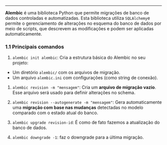 
---

**Alembic** é uma biblioteca Python que permite migrações de banco de dados controladas e automatizadas. Esta biblioteca utiliza `SQLAlchemy`e permite o gerenciamento de alterações no esquema do banco de dados por meio de scripts, que descrevem as modificações e podem ser aplicadas automaticamente.
### 1.1 Principais comandos
1. `alembic init alembic`: Cria a estrutura básica do Alembic no seu projeto:
- Um diretório `alembic/` com os arquivos de migração.
- Um arquivo `alembic.ini` com configurações (como string de conexão).

1. `alembic revision -m "mensagem"`: Cria um **arquivo de migração vazio**. Esse arquivo será usado para definir alterações no schema.

2. `alembic revision --autogenerate -m "mensagem"`: Gera automaticamente uma **migração com base nas mudanças** detectadas no modelo comparado com o estado atual do banco.
3. `alembic upgrade revision-id`: É como de fato fazemos a atualização do banco de dados.
4. `alembic downgrade -1`: faz o downgrade para a última migração.